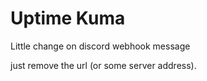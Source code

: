 # Uptime Kuma

Little change on discord webhook message

just remove the url (or some server address).
